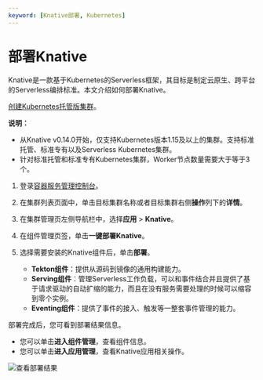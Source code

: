 ```yaml
---
keyword: [Knative部署, Kubernetes]
---
```


# 部署Knative

Knative是一款基于Kubernetes的Serverless框架，其目标是制定云原生、跨平台的Serverless编排标准。本文介绍如何部署Knative。

[创建Kubernetes托管版集群](/cn.zh-CN/Kubernetes集群用户指南/集群管理/创建集群/创建Kubernetes托管版集群.md)。

**说明：**

-   从Knative v0.14.0开始，仅支持Kubernetes版本1.15及以上的集群。支持标准托管、标准专有以及Serverless Kubernetes集群。
-   针对标准托管和标准专有Kubernetes集群，Worker节点数量需要大于等于3个。

1.  登录[容器服务管理控制台](https://cs.console.aliyun.com)。

2.  在集群列表页面中，单击目标集群名称或者目标集群右侧**操作**列下的**详情**。

3.  在集群管理页左侧导航栏中，选择**应用** \> **Knative**。

4.  在组件管理页签，单击**一键部署Knative**。

5.  选择需要安装的Knative组件后，单击**部署**。

    -   **Tekton组件**：提供从源码到镜像的通用构建能力。
    -   **Serving组件**：管理Serverless工作负载，可以和事件结合并且提供了基于请求驱动的自动扩缩的能力，而且在没有服务需要处理的时候可以缩容到零个实例。
    -   **Eventing组件**：提供了事件的接入、触发等一整套事件管理的能力。

部署完成后，您可看到部署结果信息。

-   您可以单击**进入组件管理**，查看组件信息。
-   您可以单击**进入应用管理**，查看Knative应用相关操作。

![查看部署结果](https://static-aliyun-doc.oss-accelerate.aliyuncs.com/assets/img/zh-CN/2895659951/p48854.png)

